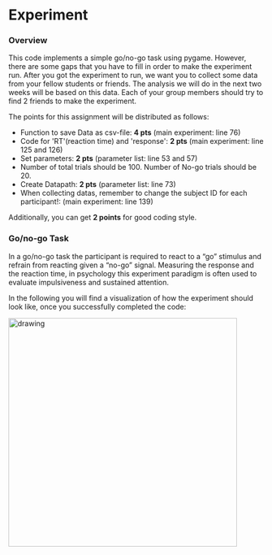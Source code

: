 # Experiment

### Overview

This code implements a simple go/no-go task using pygame. However, there are some gaps that you have to fill in order to make the experiment run. After you got the experiment to run, we want you to collect some data from your fellow students or friends. The analysis we will do in the next two weeks will be based on this data. Each of your group members should try to find 2 friends to make the experiment.

The points for this assignment will be distributed as follows:
- Function to save Data as csv-file: **4 pts** (main experiment: line 76)
- Code for 'RT'(reaction time) and 'response': **2 pts** (main experiment: line 125 and 126)
- Set parameters: **2 pts** (parameter list: line 53 and 57)
- Number of total trials should be 100. Number of No-go trials should be 20.
- Create Datapath: **2 pts** (parameter list: line 73)
- When collecting datas, remember to change the subject ID for each participant!: (main experiment: line 139)

Additionally, you can get **2 points** for good coding style.

### Go/no-go Task

In a go/no-go task the participant is required to react to a “go” stimulus and refrain from reacting given a “no-go” signal. Measuring the response and the reaction time, in psychology this experiment paradigm is often used to evaluate impulsiveness and sustained attention.

In the following you will find a visualization of how the experiment should look like, once you successfully completed the code:

<img src="go-nogo.png" alt="drawing" width="450"/>
